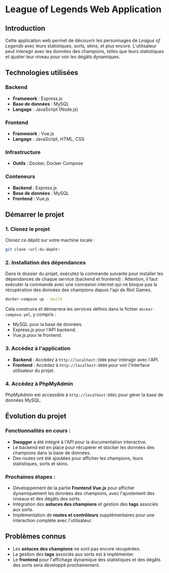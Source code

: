 
# League of Legends Web Application

## Introduction
Cette application web permet de découvrir les personnages de *League of Legends* avec leurs statistiques, sorts, skins, et plus encore. L'utilisateur peut interagir avec les données des champions, telles que leurs statistiques et ajuster leur niveau pour voir les dégâts dynamiques.

## Technologies utilisées

### Backend
- **Framework** : Express.js
- **Base de données** : MySQL
- **Langage** : JavaScript (Node.js)

### Frontend
- **Framework** : Vue.js
- **Langage** : JavaScript, HTML, CSS

### Infrastructure
- **Outils** : Docker, Docker Compose

### Conteneurs
- **Backend** : Express.js
- **Base de données** : MySQL
- **Frontend** : Vue.js

## Démarrer le projet

### 1. Clonez le projet
Clonez ce dépôt sur votre machine locale :

```bash
git clone <url-du-dépôt>
```

### 2. Installation des dépendances
Dans le dossier du projet, exécutez la commande suivante pour installer les dépendances de chaque service (backend et frontend) :
Attention, il faut exécuter la commande avec une connexion internet qui ne bloque pas la récupération des données des champions depuis l'api de Riot Games.
```bash
docker-compose up --build
```

Cela construira et démarrera les services définis dans le fichier `docker-compose.yml`, y compris :
- MySQL pour la base de données.
- Express.js pour l'API backend.
- Vue.js pour le frontend.

### 3. Accédez à l'application
- **Backend** : Accédez à `http://localhost:3000` pour interagir avec l'API.
- **Frontend** : Accédez à `http://localhost:8080` pour voir l'interface utilisateur du projet.

### 4. Accédez à PhpMyAdmin
PhpMyAdmin est accessible à `http://localhost:8081` pour gérer la base de données MySQL.

## Évolution du projet

### Fonctionnalités en cours :
- **Swagger** a été intégré à l'API pour la documentation interactive.
- Le backend est en place pour récupérer et stocker les données des champions dans la base de données.
- Des routes ont été ajoutées pour afficher les champions, leurs statistiques, sorts et skins.

### Prochaines étapes :
- Développement de la partie **Frontend Vue.js** pour afficher dynamiquement les données des champions, avec l'ajustement des niveaux et des dégâts des sorts.
- Intégration des **astuces des champions** et gestion des **tags** associés aux sorts.
- Implémentation de **routes et contrôleurs** supplémentaires pour une interaction complète avec l'utilisateur.

## Problèmes connus
- Les **astuces des champions** ne sont pas encore récupérées.
- La gestion des **tags** associés aux sorts est à implémenter.
- Le **frontend** pour l'affichage dynamique des statistiques et des dégâts des sorts sera développé prochainement.